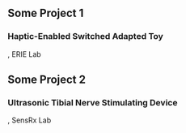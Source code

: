 ## Some Project 1
### Haptic-Enabled Switched Adapted Toy
, ERIE Lab

## Some Project 2
### Ultrasonic Tibial Nerve Stimulating Device
, SensRx Lab